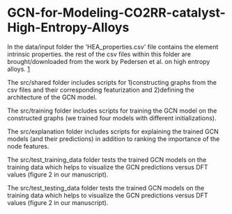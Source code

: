# GCN-for-Modeling-CO2RR-catalyst-High-Entropy-Alloys
In the data/input folder the 'HEA_properties.csv' file contains the element intrinsic properties. the rest of the csv files within this folder are brought/downloaded from the work by Pedersen et al. on high entropy alloys. [1]

The src/shared folder includes scripts for 1)constructing graphs from the csv files and their corresponding featurization and 2)defining the architecture of the GCN model.

The src/training folder includes scripts for training the GCN model on the constructed graphs (we trained four models with different initializations).

The src/explanation folder includes scripts for explaining the trained GCN models (and their predictions) in addition to ranking the importance of the node features.

The src/test_training_data folder tests the trained GCN models on the training data which helps to visualize the GCN predictions versus DFT values (figure 2 in our manuscript).

The src/test_testing_data folder tests the trained GCN models on the training data which helps to visualize the GCN predictions versus DFT values (figure 2 in our manuscript).

[1]: https://pubs.acs.org/doi/full/10.1021/acscatal.9b04343

